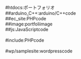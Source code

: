 #htdocs:ポートフォリオ<br>
##arduino_C++:arduino/C++code<br>
##ec_site:PHPcode<br>
##image:portfoliimage<br>
##js:JavaScriptcode<br>
<br>
#include:PHPcode<br>
<br>
#wp/samplesite:wordpresscode<br>
